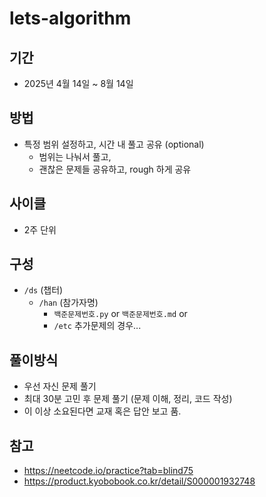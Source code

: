 # lets-algorithm

## 기간
- 2025년 4월 14일 ~ 8월 14일

## 방법
- 특정 범위 설정하고, 시간 내 풀고 공유 (optional)
  - 범위는 나눠서 풀고, 
  - 괜찮은 문제들 공유하고, rough 하게 공유

## 사이클
- 2주 단위

## 구성
- `/ds` (챕터)
  - `/han` (참가자명)
     - `백준문제번호.py` or `백준문제번호.md` or
     - `/etc` 추가문제의 경우...
     
## 풀이방식
- 우선 자신 문제 풀기 
- 최대 30분 고민 후 문제 풀기 (문제 이해, 정리, 코드 작성)
- 이 이상 소요된다면 교재 혹은 답안 보고 품. 

## 참고
- https://neetcode.io/practice?tab=blind75
- https://product.kyobobook.co.kr/detail/S000001932748
